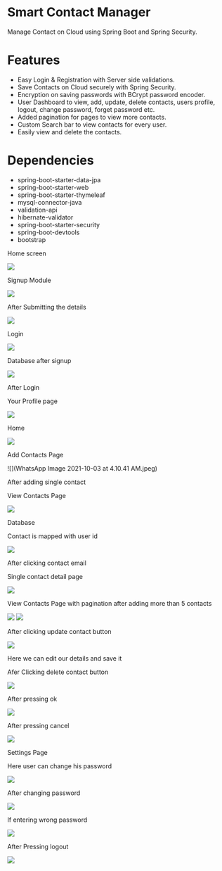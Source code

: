 # Smart Contact Manager 
Manage Contact on Cloud using Spring Boot and Spring Security.

# Features
  - Easy Login & Registration with Server side validations.
  - Save Contacts on Cloud securely with Spring Security.
  - Encryption on saving passwords with BCrypt password encoder.
  - User Dashboard to view, add, update, delete contacts, users profile, logout, change password, forget password etc.
  - Added pagination for pages to view more contacts. 
  - Custom Search bar to view contacts for every user.
  - Easily view and delete the contacts.
  
 # Dependencies
  - spring-boot-starter-data-jpa
  - spring-boot-starter-web
  - spring-boot-starter-thymeleaf
  - mysql-connector-java
  - validation-api
  - hibernate-validator
  - spring-boot-starter-security
  - spring-boot-devtools
  - bootstrap


Home screen

![](Aspose.Words.86ef50e9-1c97-476a-bfb2-c5aea39582c8.001.png)

Signup Module

![](Aspose.Words.86ef50e9-1c97-476a-bfb2-c5aea39582c8.002.png)

After Submitting the details

![](Aspose.Words.86ef50e9-1c97-476a-bfb2-c5aea39582c8.003.png)

Login 

![](Aspose.Words.86ef50e9-1c97-476a-bfb2-c5aea39582c8.004.png)

Database after signup

![](Aspose.Words.86ef50e9-1c97-476a-bfb2-c5aea39582c8.005.png)

After Login








Your Profile page



![](https://github.com/avaibhav54/smartContactManager/blob/master/WhatsApp%20Image%202021-10-03%20at%204.09.33%20AM.jpeg)


Home

![](Aspose.Words.86ef50e9-1c97-476a-bfb2-c5aea39582c8.006.png)

Add Contacts Page

![](WhatsApp Image 2021-10-03 at 4.10.41 AM.jpeg)

After adding single contact

View Contacts Page

![](Aspose.Words.86ef50e9-1c97-476a-bfb2-c5aea39582c8.007.png)

Database

Contact is mapped with user id

![](Aspose.Words.86ef50e9-1c97-476a-bfb2-c5aea39582c8.008.png)

After clicking contact email 

Single contact detail page

![](Aspose.Words.86ef50e9-1c97-476a-bfb2-c5aea39582c8.009.png)

View Contacts Page with pagination after adding more than 5 contacts

![](Aspose.Words.86ef50e9-1c97-476a-bfb2-c5aea39582c8.010.png) ![](Aspose.Words.86ef50e9-1c97-476a-bfb2-c5aea39582c8.009.png)

After clicking update contact button

![](Aspose.Words.86ef50e9-1c97-476a-bfb2-c5aea39582c8.001.png)

Here we can edit our details and save it

Afer Clicking delete contact button

![](Aspose.Words.86ef50e9-1c97-476a-bfb2-c5aea39582c8.011.png)

After pressing ok

![](Aspose.Words.86ef50e9-1c97-476a-bfb2-c5aea39582c8.009.png)

After pressing cancel

![](Aspose.Words.86ef50e9-1c97-476a-bfb2-c5aea39582c8.012.png)


Settings Page

Here user can change his password

![](Aspose.Words.86ef50e9-1c97-476a-bfb2-c5aea39582c8.013.png)

After changing password

![](Aspose.Words.86ef50e9-1c97-476a-bfb2-c5aea39582c8.013.png)

If entering wrong password

![](Aspose.Words.86ef50e9-1c97-476a-bfb2-c5aea39582c8.014.png)

After Pressing logout

![](Aspose.Words.86ef50e9-1c97-476a-bfb2-c5aea39582c8.001.png)

